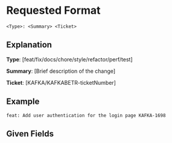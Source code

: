 # Requested Format

```
<Type>: <Summary> <Ticket>
```

## Explanation

**Type**: [feat/fix/docs/chore/style/refactor/perf/test]

**Summary**: [Brief description of the change]

**Ticket**: [KAFKA/KAFKABETR-ticketNumber]

## Example

```
feat: Add user authentication for the login page KAFKA-1698
```

## Given Fields

